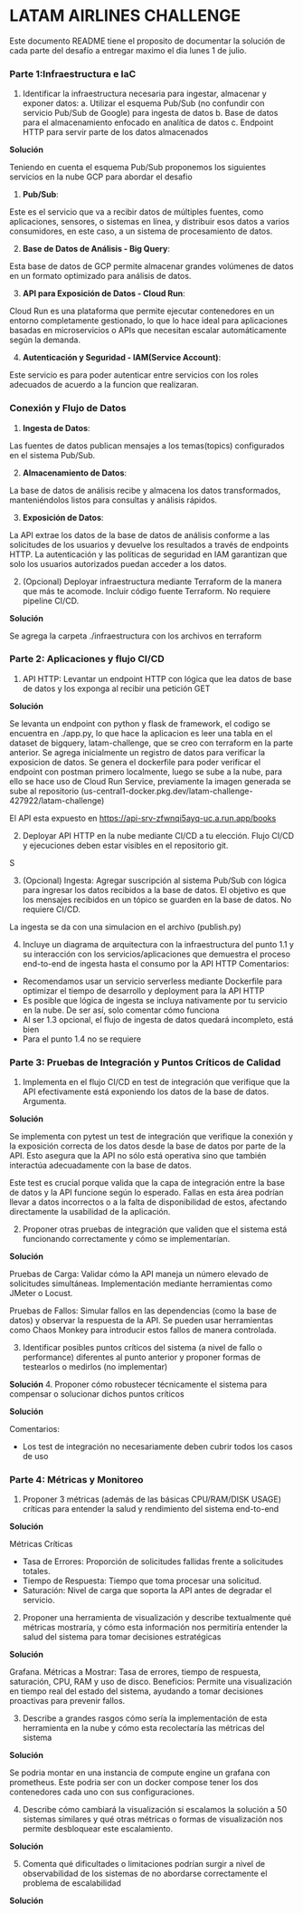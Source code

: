 # LATAM AIRLINES CHALLENGE #

Este documento README tiene el proposito de documentar la solución de cada parte del desafío a entregar maximo el dia lunes 1 de julio.

### Parte 1:Infraestructura e IaC ###

1. Identificar la infraestructura necesaria para ingestar, almacenar y exponer datos:
a. Utilizar el esquema Pub/Sub (no confundir con servicio Pub/Sub de Google)
para ingesta de datos
b. Base de datos para el almacenamiento enfocado en analítica de datos
c. Endpoint HTTP para servir parte de los datos almacenados


**Solución**

Teniendo en cuenta el esquema Pub/Sub proponemos los siguientes servicios en la nube GCP para abordar el desafio

1.  **Pub/Sub**:
    
 Este es el servicio que va a recibir datos de múltiples fuentes, como aplicaciones, sensores, o sistemas en línea, y distribuir esos datos a varios consumidores, en este caso, a un sistema de procesamiento de datos.

2.  **Base de Datos de Análisis - Big Query**:
    
Esta base de datos de GCP permite almacenar grandes volúmenes de datos en un formato optimizado para análisis de datos.

3.  **API para Exposición de Datos - Cloud Run**:
    
Cloud Run es una plataforma que permite ejecutar contenedores en un entorno completamente gestionado, lo que lo hace ideal para aplicaciones basadas en microservicios o APIs que necesitan escalar automáticamente según la demanda.

4.  **Autenticación y Seguridad - IAM(Service Account)**:
    
Este servicio es para poder autenticar entre servicios con los roles adecuados de acuerdo a la funcion que realizaran.

### Conexión y Flujo de Datos

1.  **Ingesta de Datos**:
    
Las fuentes de datos publican mensajes a los temas(topics) configurados en el sistema Pub/Sub.

2.  **Almacenamiento de Datos**:
    
La base de datos de análisis recibe y almacena los datos transformados, manteniéndolos listos para consultas y análisis rápidos.

3.  **Exposición de Datos**:
    
La API extrae los datos de la base de datos de análisis conforme a las solicitudes de los usuarios y devuelve los resultados a través de endpoints HTTP.
La autenticación y las políticas de seguridad en IAM garantizan que solo los usuarios autorizados puedan acceder a los datos.



2. (Opcional) Deployar infraestructura mediante Terraform de la manera que más te
acomode. Incluir código fuente Terraform. No requiere pipeline CI/CD.

**Solución**

Se agrega la carpeta ./infraestructura con los archivos en terraform

### Parte 2: Aplicaciones y flujo CI/CD ###

1. API HTTP: Levantar un endpoint HTTP con lógica que lea datos de base de datos y
los exponga al recibir una petición GET

**Solución**

Se levanta un endpoint con python y flask de framework, el codigo se encuentra en ./app.py, lo que hace la aplicacion es leer
una tabla en el dataset de bigquery, latam-challenge, que se creo con terraform en la parte anterior.
Se agrega inicialmente un registro de datos para verificar la exposicion de datos.
Se genera el dockerfile para poder verificar el endpoint con postman primero localmente, luego se sube a la nube, para ello 
se hace uso de Cloud Run Service, previamente la imagen generada se sube al repositorio (us-central1-docker.pkg.dev/latam-challenge-427922/latam-challenge)

El API esta expuesto en https://api-srv-zfwnqi5ayq-uc.a.run.app/books


2. Deployar API HTTP en la nube mediante CI/CD a tu elección. Flujo CI/CD y
ejecuciones deben estar visibles en el repositorio git.

S

3. (Opcional) Ingesta: Agregar suscripción al sistema Pub/Sub con lógica para ingresar
los datos recibidos a la base de datos. El objetivo es que los mensajes recibidos en
un tópico se guarden en la base de datos. No requiere CI/CD.

La ingesta se da con una simulacion en el archivo (publish.py)

4. Incluye un diagrama de arquitectura con la infraestructura del punto 1.1 y su
interacción con los servicios/aplicaciones que demuestra el proceso end-to-end de
ingesta hasta el consumo por la API HTTP
Comentarios:
- Recomendamos usar un servicio serverless mediante Dockerfile para optimizar el tiempo de
desarrollo y deployment para la API HTTP
- Es posible que lógica de ingesta se incluya nativamente por tu servicio en la nube. De ser así,
solo comentar cómo funciona
- Al ser 1.3 opcional, el flujo de ingesta de datos quedará incompleto, está bien
- Para el punto 1.4 no se requiere

### Parte 3: Pruebas de Integración y Puntos Críticos de Calidad ###


1. Implementa en el flujo CI/CD en test de integración que verifique que la API
efectivamente está exponiendo los datos de la base de datos. Argumenta.

**Solución**

Se implementa con pytest un test de integración que verifique la conexión y la exposición correcta de los datos desde la base de datos por parte de la API. Esto asegura que la API no sólo está operativa sino que también interactúa adecuadamente con la base de datos. 

Este test es crucial porque valida que la capa de integración entre la base de datos y la API funcione según lo esperado. Fallas en esta área podrían llevar a datos incorrectos o a la falta de disponibilidad de estos, afectando directamente la usabilidad de la aplicación.

2. Proponer otras pruebas de integración que validen que el sistema está funcionando
correctamente y cómo se implementarían.


**Solución**

Pruebas de Carga: Validar cómo la API maneja un número elevado de solicitudes simultáneas. Implementación mediante herramientas como JMeter o Locust.

Pruebas de Fallos: Simular fallos en las dependencias (como la base de datos) y observar la respuesta de la API. Se pueden usar herramientas como Chaos Monkey para introducir estos fallos de manera controlada.


3. Identificar posibles puntos críticos del sistema (a nivel de fallo o performance)
diferentes al punto anterior y proponer formas de testearlos o medirlos (no
implementar)


**Solución**
4. Proponer cómo robustecer técnicamente el sistema para compensar o solucionar
dichos puntos críticos


**Solución**

Comentarios:
- Los test de integración no necesariamente deben cubrir todos los casos de uso

### Parte 4: Métricas y Monitoreo ###


1. Proponer 3 métricas (además de las básicas CPU/RAM/DISK USAGE) críticas para
entender la salud y rendimiento del sistema end-to-end

**Solución**


Métricas Críticas

* Tasa de Errores: Proporción de solicitudes fallidas frente a solicitudes totales.
* Tiempo de Respuesta: Tiempo que toma procesar una solicitud.
* Saturación: Nivel de carga que soporta la API antes de degradar el servicio.


2. Proponer una herramienta de visualización y describe textualmente qué métricas
mostraría, y cómo esta información nos permitiría entender la salud del sistema para
tomar decisiones estratégicas

**Solución**

Grafana.
Métricas a Mostrar: Tasa de errores, tiempo de respuesta, saturación, CPU, RAM y uso de disco.
Beneficios: Permite una visualización en tiempo real del estado del sistema, ayudando a tomar decisiones proactivas para prevenir fallos.


3. Describe a grandes rasgos cómo sería la implementación de esta herramienta en la
nube y cómo esta recolectaría las métricas del sistema

**Solución**

Se podria montar en una instancia de compute engine un grafana con prometheus. Este podria ser con un docker compose tener los dos contenedores cada uno con sus configuraciones.

4. Describe cómo cambiará la visualización si escalamos la solución a 50 sistemas
similares y qué otras métricas o formas de visualización nos permite desbloquear
este escalamiento.

**Solución**


5. Comenta qué dificultades o limitaciones podrían surgir a nivel de observabilidad de
los sistemas de no abordarse correctamente el problema de escalabilidad

**Solución**

